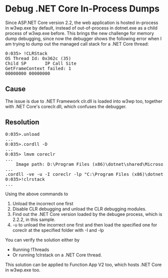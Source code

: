 # Debug .NET Core In-Process Dumps

Since ASP.NET Core version 2.2, the web application is hosted in-process in w3wp.exe by default, instead of out-of-process in dotnet.exe as a child process of w3wp.exe before. This brings the new challenge for memory dump debugging, since now the debugger shows the following error when I am trying to dump out the managed call stack for a .NET Core thread:
<pre>
0:035> !CLRStack
OS Thread Id: 0x362c (35)
Child SP       IP Call Site
GetFrameContext failed: 1
00000000 00000000 
</pre>

## Cause
The issue is due to .NET Framework clr.dll is loaded into w3wp too, together with .NET Core's coreclr.dll, which confuses the debugger.

## Resolution
<pre>
0:035>.unload
...
0:035>.cordll -D
...
0:035> lmvm coreclr
...
    Image path: D:\Program Files (x86)\dotnet\shared\Microsoft.NETCore.App\2.2.2\coreclr.dll
...
.cordll -ve -u -I coreclr -lp "C:\Program Files (x86)\dotnet\shared\Microsoft.NETCore.App\2.2.2"
0:035>!clrstack
...
</pre>

Using the above commands to
1. Unload the incorrect one first
2. Disable CLR debugging and unload the CLR debugging modules.
3. Find out the .NET Core version loaded by the debugee process, which is 2.2.2, in this sample.
4. -u to unload the incorrect one first and then load the specified one for coreclr at the specified folder with -I and -lp

You can verify the solution either by
* Running !Threads 
* Or running !clrstack on a .NET Core thread.

This solution can be applied to Function App V2 too, which hosts .NET Core in w3wp.exe too.